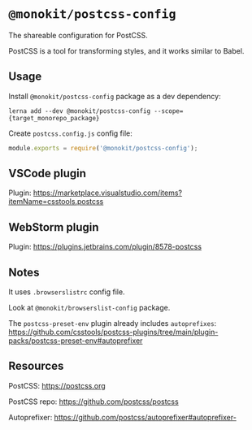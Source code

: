 # `@monokit/postcss-config`

The shareable configuration for PostCSS.

PostCSS is a tool for transforming styles, and it works similar to Babel.

## Usage

Install `@monokit/postcss-config` package as a dev dependency:

```console
lerna add --dev @monokit/postcss-config --scope={target_monorepo_package}
```

Create `postcss.config.js` config file:

```javascript
module.exports = require('@monokit/postcss-config');
```

## VSCode plugin

Plugin: https://marketplace.visualstudio.com/items?itemName=csstools.postcss

## WebStorm plugin

Plugin: https://plugins.jetbrains.com/plugin/8578-postcss

## Notes

It uses `.browserslistrc` config file.

Look at `@monokit/browserslist-config` package.

The `postcss-preset-env` plugin already includes `autoprefixes`: https://github.com/csstools/postcss-plugins/tree/main/plugin-packs/postcss-preset-env#autoprefixer

## Resources

PostCSS: https://postcss.org

PostCSS repo: https://github.com/postcss/postcss

Autoprefixer: https://github.com/postcss/autoprefixer#autoprefixer-

